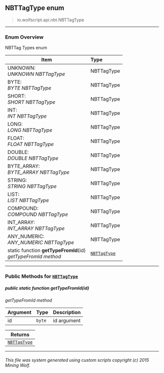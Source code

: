 ## NBTTagType __enum__

>io.wolfscript.api.nbt.NBTTagType

---

### Enum Overview

NBTTag Types enum

Item | Type   
--- | :--- 
UNKNOWN: <br> _UNKNOWN NBTTagType_ | NBTTagType
BYTE: <br> _BYTE NBTTagType_ | NBTTagType
SHORT: <br> _SHORT NBTTagType_ | NBTTagType
INT: <br> _INT NBTTagType_ | NBTTagType
LONG: <br> _LONG NBTTagType_ | NBTTagType
FLOAT: <br> _FLOAT NBTTagType_ | NBTTagType
DOUBLE: <br> _DOUBLE NBTTagType_ | NBTTagType
BYTE_ARRAY: <br> _BYTE_ARRAY NBTTagType_ | NBTTagType
STRING: <br> _STRING NBTTagType_ | NBTTagType
LIST: <br> _LIST NBTTagType_ | NBTTagType
COMPOUND: <br> _COMPOUND NBTTagType_ | NBTTagType
INT_ARRAY: <br> _INT_ARRAY NBTTagType_ | NBTTagType
ANY_NUMERIC: <br> _ANY_NUMERIC NBTTagType_ | NBTTagType
static function __getTypeFromId__(id) <br> _getTypeFromId method_ | [`NBTTagType`](NBTTagType.md)



---


### Public Methods for [`NBTTagType`](NBTTagType.md)

##### <a id='gettypefromid'></a>public static function __getTypeFromId__(id)

_getTypeFromId method_

Argument | Type | Description  
--- | --- | --- 
id | `byte` | id argument

Returns | 
--- | 
[`NBTTagType`](NBTTagType.md) |


---


###### This file was system generated using custom scripts copyright (c) 2015 Mining Wolf.
	

